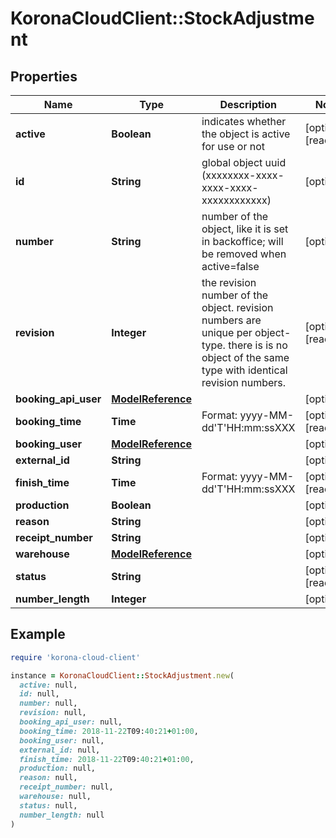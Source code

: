 # KoronaCloudClient::StockAdjustment

## Properties

| Name | Type | Description | Notes |
| ---- | ---- | ----------- | ----- |
| **active** | **Boolean** | indicates whether the object is active for use or not | [optional][readonly] |
| **id** | **String** | global object uuid (xxxxxxxx-xxxx-xxxx-xxxx-xxxxxxxxxxxx) | [optional] |
| **number** | **String** | number of the object, like it is set in backoffice; will be removed when active&#x3D;false | [optional] |
| **revision** | **Integer** | the revision number of the object. revision numbers are unique per object-type. there is is no object of the same type with identical revision numbers. | [optional][readonly] |
| **booking_api_user** | [**ModelReference**](ModelReference.md) |  | [optional] |
| **booking_time** | **Time** | Format: yyyy-MM-dd&#39;T&#39;HH:mm:ssXXX | [optional][readonly] |
| **booking_user** | [**ModelReference**](ModelReference.md) |  | [optional] |
| **external_id** | **String** |  | [optional] |
| **finish_time** | **Time** | Format: yyyy-MM-dd&#39;T&#39;HH:mm:ssXXX | [optional][readonly] |
| **production** | **Boolean** |  | [optional] |
| **reason** | **String** |  | [optional] |
| **receipt_number** | **String** |  | [optional] |
| **warehouse** | [**ModelReference**](ModelReference.md) |  | [optional] |
| **status** | **String** |  | [optional][readonly] |
| **number_length** | **Integer** |  | [optional] |

## Example

```ruby
require 'korona-cloud-client'

instance = KoronaCloudClient::StockAdjustment.new(
  active: null,
  id: null,
  number: null,
  revision: null,
  booking_api_user: null,
  booking_time: 2018-11-22T09:40:21+01:00,
  booking_user: null,
  external_id: null,
  finish_time: 2018-11-22T09:40:21+01:00,
  production: null,
  reason: null,
  receipt_number: null,
  warehouse: null,
  status: null,
  number_length: null
)
```

